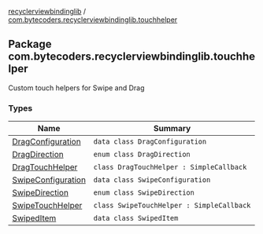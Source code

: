 [recyclerviewbindinglib](../index.md) / [com.bytecoders.recyclerviewbindinglib.touchhelper](./index.md)

## Package com.bytecoders.recyclerviewbindinglib.touchhelper

Custom touch helpers for Swipe and Drag

### Types

| Name | Summary |
|---|---|
| [DragConfiguration](-drag-configuration/index.md) | `data class DragConfiguration` |
| [DragDirection](-drag-direction/index.md) | `enum class DragDirection` |
| [DragTouchHelper](-drag-touch-helper/index.md) | `class DragTouchHelper : SimpleCallback` |
| [SwipeConfiguration](-swipe-configuration/index.md) | `data class SwipeConfiguration` |
| [SwipeDirection](-swipe-direction/index.md) | `enum class SwipeDirection` |
| [SwipeTouchHelper](-swipe-touch-helper/index.md) | `class SwipeTouchHelper : SimpleCallback` |
| [SwipedItem](-swiped-item/index.md) | `data class SwipedItem` |
